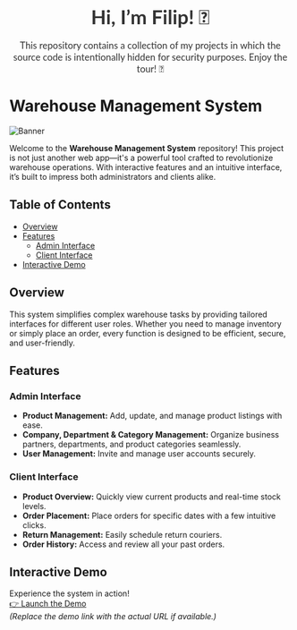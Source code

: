 
<div align="center" style="font-family: 'Lato', sans-serif; color: #333;">
<!--     <img width="80" alt="image" src="https://github.com/user-attachments/assets/aea702a7-0fa7-424a-a536-d3a60af7353d" style="border-radius: 40px; margin-bottom: 20px;"> -->
    <h1 style="font-size: 2.5em; margin: 0;">Hi, I’m Filip! 👋</h1>
    <p style="font-size: 1.2em; margin: 20px 0;">This repository contains a collection of my projects in which the source code is intentionally hidden for security purposes. Enjoy the tour! 🚀</p>
</div>


# Warehouse Management System

![Banner](https://dummyimage.com/1200x300/333/fff&text=Warehouse+Management+System)

Welcome to the **Warehouse Management System** repository! This project is not just another web app—it's a powerful tool crafted to revolutionize warehouse operations. With interactive features and an intuitive interface, it’s built to impress both administrators and clients alike.

## Table of Contents
- [Overview](#overview)
- [Features](#features)
  - [Admin Interface](#admin-interface)
  - [Client Interface](#client-interface)
- [Interactive Demo](#interactive-demo)
  
## Overview
This system simplifies complex warehouse tasks by providing tailored interfaces for different user roles. Whether you need to manage inventory or simply place an order, every function is designed to be efficient, secure, and user-friendly.

## Features

### Admin Interface
- **Product Management:** Add, update, and manage product listings with ease.
- **Company, Department & Category Management:** Organize business partners, departments, and product categories seamlessly.
- **User Management:** Invite and manage user accounts securely.

### Client Interface
- **Product Overview:** Quickly view current products and real-time stock levels.
- **Order Placement:** Place orders for specific dates with a few intuitive clicks.
- **Return Management:** Easily schedule return couriers.
- **Order History:** Access and review all your past orders.

## Interactive Demo
Experience the system in action!  
[👉 Launch the Demo](https://example.com/demo)  
*(Replace the demo link with the actual URL if available.)*




